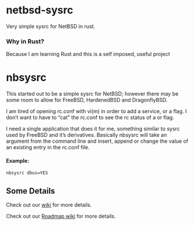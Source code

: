 # netbsd-sysrc
Very simple sysrc for NetBSD in rust.

### Why in Rust?

Because I am learning Rust and this is a self imposed, useful project

# nbsysrc
This started out to be a simple sysrc for NetBSD; however there may be some room to allow for FreeBSD, HardenedBSD and DragonflyBSD.

I am tired of opening rc.conf with vi(m) in order to add a service, or a flag. I don’t want to have to “cat” the rc.conf to see the rc status of a or flag.

I need a single application that does it for me, something similar to sysrc used by FreeBSD and it’s derivatives. Basically nbsysrc will take an argument from the command line and insert, append or change the value of an existing entry in the rc.conf file.

  #### Example:
  ```nbsysrc dbus=YES```

 Some Details
 ------------

 Check out our [wiki](https://github.com/rgeorgia/nbsysrc/wiki) for more details.

 Check out our [Roadmap wiki](https://github.com/rgeorgia/nbsysrc/wiki/Roadmap) for more details.
